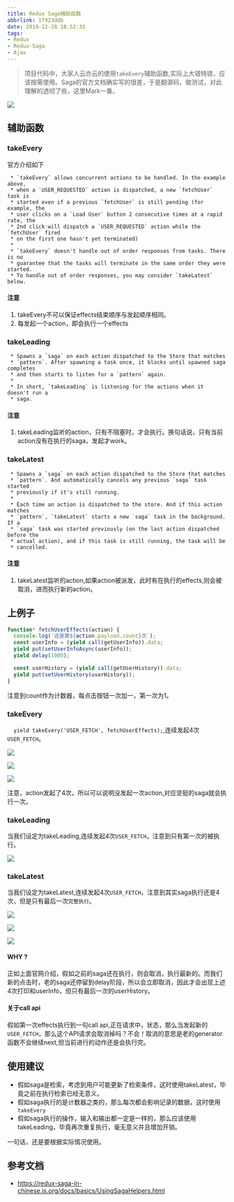 ```yaml
---
title: Redux Saga辅助函数
abbrlink: 1f923ddb
date: 2019-12-28 18:52:33
tags:
- Redux
- Redux-Saga
- Ajax
---
```

> 项目代码中，大家人云亦云的使用`takeEvery`辅助函数,实际上大错特错，应该按需使用。Saga的官方文档确实写的很差，于是翻源码，做测试，对此理解的透彻了些，这里Mark一番。


![](https://static.1991421.cn/2019-12-28-104500.jpg)


## 辅助函数

###  takeEvery

官方介绍如下

```
 * `takeEvery` allows concurrent actions to be handled. In the example above,
 * when a `USER_REQUESTED` action is dispatched, a new `fetchUser` task is
 * started even if a previous `fetchUser` is still pending (for example, the
 * user clicks on a `Load User` button 2 consecutive times at a rapid rate, the
 * 2nd click will dispatch a `USER_REQUESTED` action while the `fetchUser` fired
 * on the first one hasn't yet terminated)
 *
 * `takeEvery` doesn't handle out of order responses from tasks. There is no
 * guarantee that the tasks will terminate in the same order they were started.
 * To handle out of order responses, you may consider `takeLatest` below.
```

#### 注意

1. takeEvery不可以保证effects结束顺序与发起顺序相同。
2. 每发起一个action，即会执行一个effects

### takeLeading

```
 * Spawns a `saga` on each action dispatched to the Store that matches
 * `pattern`. After spawning a task once, it blocks until spawned saga completes
 * and then starts to listen for a `pattern` again.
 *
 * In short, `takeLeading` is listening for the actions when it doesn't run a
 * saga.
```
#### 注意
1. takeLeading监听的action，只有不阻塞时，才会执行。换句话说，只有当前action没有在执行的saga，发起才work。

### takeLatest

```
 * Spawns a `saga` on each action dispatched to the Store that matches
 * `pattern`. And automatically cancels any previous `saga` task started
 * previously if it's still running.
 *
 * Each time an action is dispatched to the store. And if this action matches
 * `pattern`, `takeLatest` starts a new `saga` task in the background. If a
 * `saga` task was started previously (on the last action dispatched before the
 * actual action), and if this task is still running, the task will be
 * cancelled.
```
#### 注意
1. takeLatest监听的action,如果action被派发，此时有在执行的effects,则会被取消，进而执行新的action。

## 上例子

```javascript
function* fetchUserEffects(action) {
  console.log(`这是第${action.payload.count}次`);
  const userInfo = (yield call(getUserInfo)).data;
  yield put(setUserInfoAsync(userInfo));
  yield delay(1000);

  const userHistory = (yield call(getUserHistory)).data;
  yield put(setUserHistory(userHistory));
}
```
注意到count作为计数器，每点击按钮一次加一，第一次为1。

### takeEvery

`  yield takeEvery('USER_FETCH', fetchUserEffects);`,连续发起4次`USER_FETCH`。

![](https://static.1991421.cn/2019-12-28-101807.png)

![](https://static.1991421.cn/2019-12-28-101304.png)

![](https://static.1991421.cn/2019-12-28-101125.png)

注意，action发起了4次，所以可以说明没发起一次action,对应坚挺的saga就会执行一次。

### takeLeading

当我们设定为takeLeading,连续发起4次`USER_FETCH`，注意到只有第一次的被执行。

![](https://static.1991421.cn/2019-12-28-102605.png)

### takeLatest
当我们设定为takeLatest,连续发起4次`USER_FETCH`，注意到其实saga执行还是4次，但是只有最后一次`完整执行`。

![](https://static.1991421.cn/2019-12-28-102820.png)

![](https://static.1991421.cn/2019-12-28-102834.png)

![](https://static.1991421.cn/2019-12-28-102852.png)

#### WHY ?

正如上面官网介绍，假如之前的saga还在执行，则会取消，执行最新的。而我们新的点击时，老的saga还停留到delay阶段，所以会立即取消，因此才会出现上述4次打印和userInfo，但只有最后一次的userHistory。

#### 关于call api
假如第一次effects执行到一句call api,正在请求中，状态，那么当发起新的`USER_FETCH`，那么这个API请求会取消掉吗？不会！取消的意思是老的generator函数不会继续next,但当前进行的动作还是会执行完。


## 使用建议

- 假如saga是检索，考虑到用户可能更新了检索条件，这时使用takeLatest，毕竟之前在执行检索已经无意义。
- 假如saga执行的是计数器之类的，那么每次都会影响记录的数据，这时使用`takeEvery `
- 假如saga执行的操作，输入和输出都一定是一样的，那么应该使用takeLeading，毕竟再次重复执行，毫无意义并且增加开销。

一句话，还是要根据实际情况使用。


## 参考文档
- https://redux-saga-in-chinese.js.org/docs/basics/UsingSagaHelpers.html
